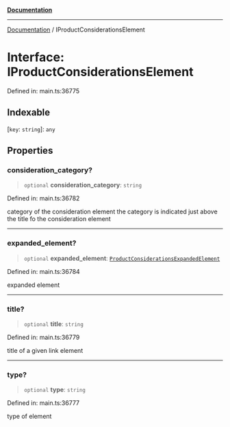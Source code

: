 [**Documentation**](../README.md)

***

[Documentation](../README.md) / IProductConsiderationsElement

# Interface: IProductConsiderationsElement

Defined in: main.ts:36775

## Indexable

\[`key`: `string`\]: `any`

## Properties

### consideration\_category?

> `optional` **consideration\_category**: `string`

Defined in: main.ts:36782

category of the consideration element
the category is indicated just above the title fo the consideration element

***

### expanded\_element?

> `optional` **expanded\_element**: [`ProductConsiderationsExpandedElement`](../classes/ProductConsiderationsExpandedElement.md)

Defined in: main.ts:36784

expanded element

***

### title?

> `optional` **title**: `string`

Defined in: main.ts:36779

title of a given link element

***

### type?

> `optional` **type**: `string`

Defined in: main.ts:36777

type of element
